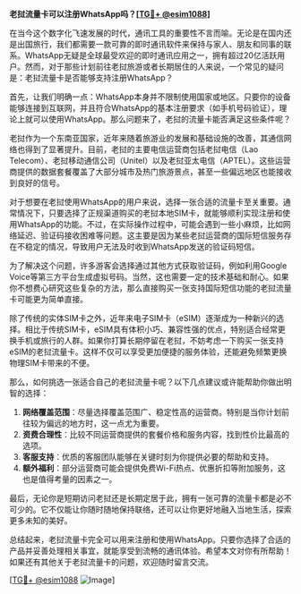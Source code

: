 **老挝流量卡可以注册WhatsApp吗？[[TG💪+ @esim1088](https://t.me/s/esim1088)]**

在当今这个数字化飞速发展的时代，通讯工具的重要性不言而喻。无论是在国内还是出国旅行，我们都需要一款可靠的即时通讯软件来保持与家人、朋友和同事的联系。WhatsApp无疑是全球最受欢迎的即时通讯应用之一，拥有超过20亿活跃用户。然而，对于那些计划前往老挝旅游或者长期居住的人来说，一个常见的疑问是：老挝流量卡是否能够支持注册WhatsApp？

首先，让我们明确一点：WhatsApp本身并不限制使用国家或地区。只要你的设备能够连接到互联网，并且符合WhatsApp的基本注册要求（如手机号码验证），理论上就可以使用WhatsApp。那么问题来了，老挝的流量卡能否满足这些条件呢？

老挝作为一个东南亚国家，近年来随着旅游业的发展和基础设施的改善，其通信网络也得到了显著提升。目前，老挝的主要电信运营商包括老挝电信（Lao Telecom）、老挝移动通信公司（Unitel）以及老挝亚太电信（APTEL）。这些运营商提供的数据套餐覆盖了大部分城市及热门旅游景点，甚至一些偏远地区也能接收到良好的信号。

对于想要在老挝使用WhatsApp的用户来说，选择一张合适的流量卡至关重要。通常情况下，只要选择了正规渠道购买的老挝本地SIM卡，就能够顺利实现注册和使用WhatsApp的功能。不过，在实际操作过程中，可能会遇到一些小麻烦，比如网络延迟、验证码接收困难等问题。这主要是因为某些老挝运营商的国际短信服务存在不稳定的情况，导致用户无法及时收到WhatsApp发送的验证码短信。

为了解决这个问题，许多游客会选择通过其他方式获取验证码，例如利用Google Voice等第三方平台生成虚拟号码。当然，这也需要一定的技术基础和耐心。如果你不想费心研究这些复杂的方法，那么直接购买一张支持国际短信功能的老挝流量卡可能更为简单直接。

除了传统的实体SIM卡之外，近年来电子SIM卡（eSIM）逐渐成为一种新兴的选择。相比于传统SIM卡，eSIM具有体积小巧、兼容性强的优点，特别适合经常更换手机或旅行的人群。如果你打算长期停留在老挝，不妨考虑一下购买一张支持eSIM的老挝流量卡。这样不仅可以享受更加便捷的服务体验，还能避免频繁更换物理SIM卡带来的不便。

那么，如何挑选一张适合自己的老挝流量卡呢？以下几点建议或许能帮助你做出明智的选择：

1. **网络覆盖范围**：尽量选择覆盖范围广、稳定性高的运营商。特别是当你计划前往较为偏远的地方时，这一点尤为重要。
2. **资费合理性**：比较不同运营商提供的套餐价格和服务内容，找到性价比最高的选项。
3. **客服支持**：优质的客服团队能够在关键时刻为你提供必要的帮助和支持。
4. **额外福利**：部分运营商可能会提供免费Wi-Fi热点、优惠折扣等附加服务，这也是值得考量的因素之一。

最后，无论你是短期访问老挝还是长期定居于此，拥有一张可靠的流量卡都是必不可少的。它不仅能让你随时随地保持联络，还可以让你更好地融入当地生活，探索更多未知的美好。

总结起来，老挝流量卡完全可以用来注册和使用WhatsApp。只要你选择了合适的产品并妥善处理相关事宜，就能享受到流畅的通讯体验。希望本文对你有所帮助！如果还有其他关于老挝流量卡的问题，欢迎随时留言交流。

[[TG💪+ @esim1088](https://t.me/s/esim1088) ![Image](https://i.postimg.cc/4NQfJmqS/Snipaste-2025-05-13-00-14-12.png)]